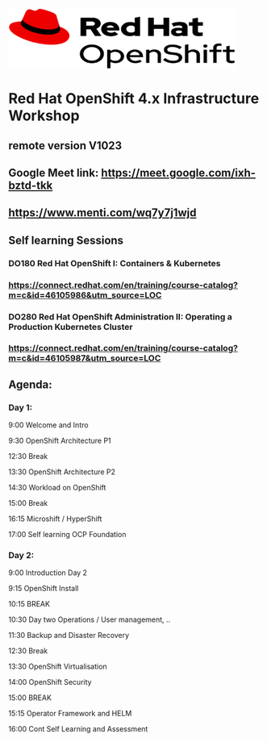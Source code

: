 <img src="https://github.com/RHEPDS/OCP_Infra_Architecture/blob/main/logo.png" width="450" height="120">

# Red Hat OpenShift 4.x Infrastructure Workshop
## remote version V1023

## Google Meet link: https://meet.google.com/ixh-bztd-tkk

## https://www.menti.com/wq7y7j1wjd

## Self learning Sessions

### DO180 Red Hat OpenShift I: Containers & Kubernetes 
### https://connect.redhat.com/en/training/course-catalog?m=c&id=46105986&utm_source=LOC

### DO280 Red Hat OpenShift Administration II: Operating a Production Kubernetes Cluster
### https://connect.redhat.com/en/training/course-catalog?m=c&id=46105987&utm_source=LOC

## Agenda:

### Day 1:

9:00		Welcome and Intro	

9:30		OpenShift Architecture P1		

12:30		Break

13:30		OpenShift Architecture P2

14:30		Workload on OpenShift

15:00		Break

16:15 	Microshift / HyperShift		

17:00   Self learning OCP Foundation

### Day 2:

9:00		Introduction Day 2

9:15		OpenShift Install		

10:15		BREAK

10:30		Day two Operations / User management, ..

11:30		Backup and Disaster Recovery

12:30		Break

13:30		OpenShift Virtualisation

14:00		OpenShift Security		

15:00		BREAK

15:15   Operator Framework and HELM		

16:00		Cont Self Learning and Assessment


